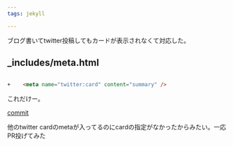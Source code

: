 ```yaml
---
tags: jekyll

---
```


ブログ書いてtwitter投稿してもカードが表示されなくて対応した。


## _includes/meta.html

```html

+    <meta name="twitter:card" content="summary" />


```
これだけー。

[commit](https://github.com/barryclark/jekyll-now/pull/846/commits/b5624db856a3cac2b4fac59c12eb6994783188d6)

他のtwitter cardのmetaが入ってるのにcardの指定がなかったからみたい。一応PR投げてみた